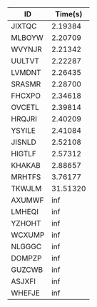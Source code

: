 |ID|Time(s)|
|-|-|
|JIXTQC|2.19384|
|MLBOYW|2.20709|
|WVYNJR|2.21342|
|UULTVT|2.22287|
|LVMDNT|2.26435|
|SRASMR|2.28700|
|FHCXPO|2.34618|
|OVCETL|2.39814|
|HRQJRI|2.40209|
|YSYILE|2.41084|
|JISNLD|2.52108|
|HIGTLF|2.57312|
|KHAKAB|2.88657|
|MRHTFS|3.76177|
|TKWJLM|31.51320|
|AXUMWF|inf|
|LMHEQI|inf|
|YZHOHT|inf|
|WCXUMP|inf|
|NLGGGC|inf|
|DOMPZP|inf|
|GUZCWB|inf|
|ASJXFI|inf|
|WHEFJE|inf|

